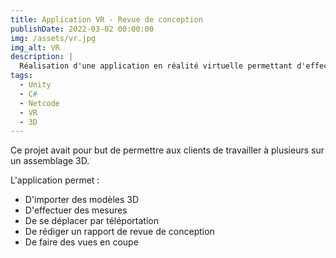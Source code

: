 ```yaml
---
title: Application VR - Revue de conception
publishDate: 2022-03-02 00:00:00
img: /assets/vr.jpg
img_alt: VR
description: |
  Réalisation d'une application en réalité virtuelle permettant d'effectuer une revue de conception
tags:
  - Unity
  - C#
  - Netcode
  - VR
  - 3D
---
```


Ce projet avait pour but de permettre aux clients de travailler à plusieurs sur un assemblage 3D.

L'application permet : 
* D'importer des modèles 3D
* D'effectuer des mesures
* De se déplacer par téléportation
* De rédiger un rapport de revue de conception
* De faire des vues en coupe


